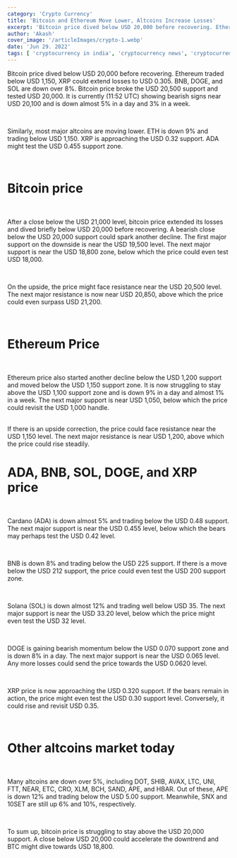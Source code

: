 ```yaml
---
category: 'Crypto Currency' 
title: 'Bitcoin and Ethereum Move Lower, Altcoins Increase Losses'
excerpt: 'Bitcoin price dived below USD 20,000 before recovering. Ethereum traded below USD 1,150, XRP could extend losses to USD 0.305.'
author: 'Akash'
cover_image: '/articleImages/crypto-1.webp'
date: 'Jun 29. 2022'
tags: [	'cryptocurrency in india', 'cryptocurrency news', 'cryptocurrency price',  ]
---
```


Bitcoin price dived below USD 20,000 before recovering.
Ethereum traded below USD 1,150, XRP could extend losses to USD 0.305.
BNB, DOGE, and SOL are down over 8%.
Bitcoin price broke the USD 20,500 support and tested USD 20,000. It is currently (11:52 UTC) showing bearish signs near USD 20,100 and is down almost 5% in a day and 3% in a week.

<br/>

Similarly, most major altcoins are moving lower. ETH is down 9% and trading below USD 1,150. XRP is approaching the USD 0.32 support. ADA might test the USD 0.455 support zone.

<br/>

# Bitcoin price

<br/>

After a close below the USD 21,000 level, bitcoin price extended its losses and dived briefly below USD 20,000 before recovering. A bearish close below the USD 20,000 support could spark another decline. The first major support on the downside is near the USD 19,500 level. The next major support is near the USD 18,800 zone, below which the price could even test USD 18,000.

<br/>

On the upside, the price might face resistance near the USD 20,500 level. The next major resistance is now near USD 20,850, above which the price could even surpass USD 21,200.

<br/>

# Ethereum Price

<br/>

Ethereum price also started another decline below the USD 1,200 support and moved below the USD 1,150 support zone. It is now struggling to stay above the USD 1,100 support zone and is down 9% in a day and almost 1% in a week. The next major support is near USD 1,050, below which the price could revisit the USD 1,000 handle.


<br/>
If there is an upside correction, the price could face resistance near the USD 1,150 level. The next major resistance is near USD 1,200, above which the price could rise steadily.

<br/>

# ADA, BNB, SOL, DOGE, and XRP price

<br/>

Cardano (ADA) is down almost 5% and trading below the USD 0.48 support. The next major support is near the USD 0.455 level, below which the bears may perhaps test the USD 0.42 level.

<br/>

BNB is down 8% and trading below the USD 225 support. If there is a move below the USD 212 support, the price could even test the USD 200 support zone.

<br/>

Solana (SOL) is down almost 12% and trading well below USD 35. The next major support is near the USD 33.20 level, below which the price might even test the USD 32 level.

<br/>

DOGE is gaining bearish momentum below the USD 0.070 support zone and is down 8% in a day. The next major support is near the USD 0.065 level. Any more losses could send the price towards the USD 0.0620 level.

<br/>

XRP price is now approaching the USD 0.320 support. If the bears remain in action, the price might even test the USD 0.30 support level. Conversely, it could rise and revisit USD 0.35.

<br/>

# Other altcoins market today

<br/>

Many altcoins are down over 5%, including DOT, SHIB, AVAX, LTC, UNI, FTT, NEAR, ETC, CRO, XLM, BCH, SAND, APE, and HBAR. Out of these, APE is down 12% and trading below the USD 5.00 support. Meanwhile, SNX and 10SET are still up 6% and 10%, respectively.

<br/>

To sum up, bitcoin price is struggling to stay above the USD 20,000 support. A close below USD 20,000 could accelerate the downtrend and BTC might dive towards USD 18,800.

